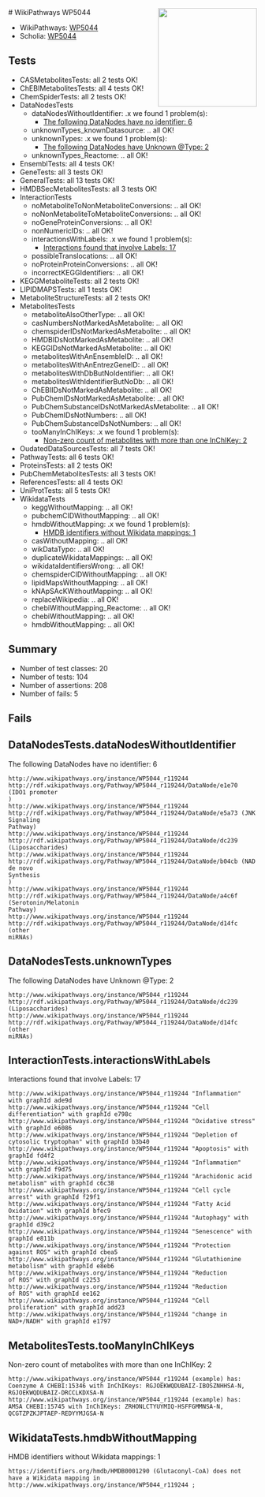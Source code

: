 <img style="float: right; width: 200px" src="https://upload.wikimedia.org/wikipedia/commons/thumb/8/83/Wplogo_with_text_500.png/640px-Wplogo_with_text_500.png" />
# WikiPathways WP5044

* WikiPathways: [WP5044](https://new.wikipathways.org/pathways/WP5044)
* Scholia: [WP5044](https://scholia.toolforge.org/wikipathways/WP5044)
## Tests
* CASMetabolitesTests: all 2 tests OK!
* ChEBIMetabolitesTests: all 4 tests OK!
* ChemSpiderTests: all 2 tests OK!
* DataNodesTests
    * dataNodesWithoutIdentifier: .x we found 1 problem(s):
        * [The following DataNodes have no identifier: 6](#d2d32fa5)
    * unknownTypes_knownDatasource: .. all OK!
    * unknownTypes: .x we found 1 problem(s):
        * [The following DataNodes have Unknown @Type: 2](#839973e0)
    * unknownTypes_Reactome: .. all OK!
* EnsemblTests: all 4 tests OK!
* GeneTests: all 3 tests OK!
* GeneralTests: all 13 tests OK!
* HMDBSecMetabolitesTests: all 3 tests OK!
* InteractionTests
    * noMetaboliteToNonMetaboliteConversions: .. all OK!
    * noNonMetaboliteToMetaboliteConversions: .. all OK!
    * noGeneProteinConversions: .. all OK!
    * nonNumericIDs: .. all OK!
    * interactionsWithLabels: .x we found 1 problem(s):
        * [Interactions found that involve Labels: 17](#fe97a8bf)
    * possibleTranslocations: .. all OK!
    * noProteinProteinConversions: .. all OK!
    * incorrectKEGGIdentifiers: .. all OK!
* KEGGMetaboliteTests: all 2 tests OK!
* LIPIDMAPSTests: all 1 tests OK!
* MetaboliteStructureTests: all 2 tests OK!
* MetabolitesTests
    * metaboliteAlsoOtherType: .. all OK!
    * casNumbersNotMarkedAsMetabolite: .. all OK!
    * chemspiderIDsNotMarkedAsMetabolite: .. all OK!
    * HMDBIDsNotMarkedAsMetabolite: .. all OK!
    * KEGGIDsNotMarkedAsMetabolite: .. all OK!
    * metabolitesWithAnEnsembleID: .. all OK!
    * metabolitesWithAnEntrezGeneID: .. all OK!
    * metabolitesWithDbButNoIdentifier: .. all OK!
    * metabolitesWithIdentifierButNoDb: .. all OK!
    * ChEBIIDsNotMarkedAsMetabolite: .. all OK!
    * PubChemIDsNotMarkedAsMetabolite: .. all OK!
    * PubChemSubstanceIDsNotMarkedAsMetabolite: .. all OK!
    * PubChemIDsNotNumbers: .. all OK!
    * PubChemSubstanceIDsNotNumbers: .. all OK!
    * tooManyInChIKeys: .x we found 1 problem(s):
        * [Non-zero count of metabolites with more than one InChIKey: 2](#a4e4037f)
* OudatedDataSourcesTests: all 7 tests OK!
* PathwayTests: all 6 tests OK!
* ProteinsTests: all 2 tests OK!
* PubChemMetabolitesTests: all 3 tests OK!
* ReferencesTests: all 4 tests OK!
* UniProtTests: all 5 tests OK!
* WikidataTests
    * keggWithoutMapping: .. all OK!
    * pubchemCIDWithoutMapping: .. all OK!
    * hmdbWithoutMapping: .x we found 1 problem(s):
        * [HMDB identifiers without Wikidata mappings: 1](#8860e69b)
    * casWithoutMapping: .. all OK!
    * wikDataTypo: .. all OK!
    * duplicateWikidataMappings: .. all OK!
    * wikidataIdentifiersWrong: .. all OK!
    * chemspiderCIDWithoutMapping: .. all OK!
    * lipidMapsWithoutMapping: .. all OK!
    * kNApSAcKWithoutMapping: .. all OK!
    * replaceWikipedia: .. all OK!
    * chebiWithoutMapping_Reactome: .. all OK!
    * chebiWithoutMapping: .. all OK!
    * hmdbWithoutMapping: .. all OK!


## Summary

* Number of test classes: 20
* Number of tests: 104
* Number of assertions: 208
* Number of fails: 5

## Fails

<a name="d2d32fa5" />

## DataNodesTests.dataNodesWithoutIdentifier

The following DataNodes have no identifier: 6
```
http://www.wikipathways.org/instance/WP5044_r119244 http://rdf.wikipathways.org/Pathway/WP5044_r119244/DataNode/e1e70 (IDO1 promoter
)
http://www.wikipathways.org/instance/WP5044_r119244 http://rdf.wikipathways.org/Pathway/WP5044_r119244/DataNode/e5a73 (JNK Signaling
Pathway)
http://www.wikipathways.org/instance/WP5044_r119244 http://rdf.wikipathways.org/Pathway/WP5044_r119244/DataNode/dc239 (Liposaccharides)
http://www.wikipathways.org/instance/WP5044_r119244 http://rdf.wikipathways.org/Pathway/WP5044_r119244/DataNode/b04cb (NAD de novo
Synthesis
)
http://www.wikipathways.org/instance/WP5044_r119244 http://rdf.wikipathways.org/Pathway/WP5044_r119244/DataNode/a4c6f (Serotonin/Melatonin
Pathway)
http://www.wikipathways.org/instance/WP5044_r119244 http://rdf.wikipathways.org/Pathway/WP5044_r119244/DataNode/d14fc (other 
miRNAs)
```

<a name="839973e0" />

## DataNodesTests.unknownTypes

The following DataNodes have Unknown @Type: 2
```
http://www.wikipathways.org/instance/WP5044_r119244 http://rdf.wikipathways.org/Pathway/WP5044_r119244/DataNode/dc239 (Liposaccharides)
http://www.wikipathways.org/instance/WP5044_r119244 http://rdf.wikipathways.org/Pathway/WP5044_r119244/DataNode/d14fc (other 
miRNAs)
```

<a name="fe97a8bf" />

## InteractionTests.interactionsWithLabels

Interactions found that involve Labels: 17
```
http://www.wikipathways.org/instance/WP5044_r119244 "Inflammation" with graphId ade9d
http://www.wikipathways.org/instance/WP5044_r119244 "Cell differentiation" with graphId e798c
http://www.wikipathways.org/instance/WP5044_r119244 "Oxidative stress" with graphId e6086
http://www.wikipathways.org/instance/WP5044_r119244 "Depletion of 
cytosolic tryptophan" with graphId b3b40
http://www.wikipathways.org/instance/WP5044_r119244 "Apoptosis" with graphId fd4f2
http://www.wikipathways.org/instance/WP5044_r119244 "Inflammation" with graphId f9d75
http://www.wikipathways.org/instance/WP5044_r119244 "Arachidonic acid
metabolism" with graphId c6c38
http://www.wikipathways.org/instance/WP5044_r119244 "Cell cycle arrest" with graphId f29f1
http://www.wikipathways.org/instance/WP5044_r119244 "Fatty Acid
Oxidation" with graphId bfec9
http://www.wikipathways.org/instance/WP5044_r119244 "Autophagy" with graphId d39c2
http://www.wikipathways.org/instance/WP5044_r119244 "Senescence" with graphId e811b
http://www.wikipathways.org/instance/WP5044_r119244 "Protection
against ROS" with graphId cbea5
http://www.wikipathways.org/instance/WP5044_r119244 "Glutathionine
metabolism" with graphId e8eb6
http://www.wikipathways.org/instance/WP5044_r119244 "Reduction 
of ROS" with graphId c2253
http://www.wikipathways.org/instance/WP5044_r119244 "Reduction 
of ROS" with graphId ee162
http://www.wikipathways.org/instance/WP5044_r119244 "Cell proliferation" with graphId add23
http://www.wikipathways.org/instance/WP5044_r119244 "change in 
NAD+/NADH" with graphId e1797
```

<a name="a4e4037f" />

## MetabolitesTests.tooManyInChIKeys

Non-zero count of metabolites with more than one InChIKey: 2
```
http://www.wikipathways.org/instance/WP5044_r119244 (example) has: Coenzyme A CHEBI:15346 with InChIKeys: RGJOEKWQDUBAIZ-IBOSZNHHSA-N, RGJOEKWQDUBAIZ-DRCCLKDXSA-N
http://www.wikipathways.org/instance/WP5044_r119244 (example) has: AMSA CHEBI:15745 with InChIKeys: ZRHONLCTYUYMIQ-HSFFGMMNSA-N, QCGTZPZKJPTAEP-REDYYMJGSA-N
```

<a name="8860e69b" />

## WikidataTests.hmdbWithoutMapping

HMDB identifiers without Wikidata mappings: 1
```
https://identifiers.org/hmdb/HMDB0001290 (Glutaconyl-CoA) does not have a Wikidata mapping in http://www.wikipathways.org/instance/WP5044_r119244 ; 
```

